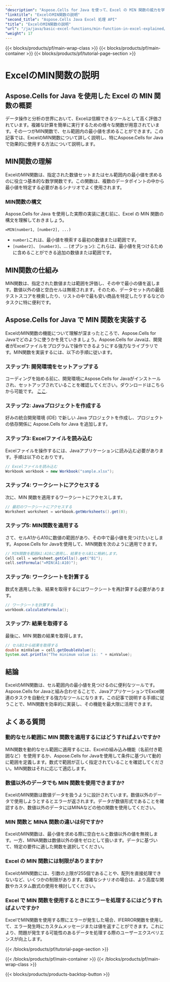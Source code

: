 ```yaml
---
"description": "Aspose.Cells for Java を使って、Excel の MIN 関数の威力を学びましょう。最小値を簡単に見つける方法を学びましょう。"
"linktitle": "ExcelのMIN関数の説明"
"second_title": "Aspose.Cells Java Excel 処理 API"
"title": "ExcelのMIN関数の説明"
"url": "/ja/java/basic-excel-functions/min-function-in-excel-explained/"
"weight": 17
---
```


{{< blocks/products/pf/main-wrap-class >}}
{{< blocks/products/pf/main-container >}}
{{< blocks/products/pf/tutorial-page-section >}}

# ExcelのMIN関数の説明


## Aspose.Cells for Java を使用した Excel の MIN 関数の概要

データ操作と分析の世界において、Excelは信頼できるツールとして高く評価されています。複雑な計算を簡単に実行するための様々な関数が用意されています。その一つがMIN関数で、セル範囲内の最小値を求めることができます。この記事では、ExcelのMIN関数について詳しく説明し、特にAspose.Cells for Javaで効果的に使用する方法について説明します。

## MIN関数の理解

ExcelのMIN関数は、指定された数値セットまたはセル範囲内の最小値を求めるのに役立つ基本的な数学関数です。この関数は、複数のデータポイントの中から最小値を特定する必要があるシナリオでよく使用されます。

### MIN関数の構文

Aspose.Cells for Java を使用した実際の実装に進む前に、Excel の MIN 関数の構文を理解しておきましょう。

```
=MIN(number1, [number2], ...)
```

- `number1`これは、最小値を検索する最初の数値または範囲です。
- `[number2]`、 `[number3]`、... (オプション): これらは、最小値を見つけるために含めることができる追加の数値または範囲です。

## MIN関数の仕組み

MIN関数は、指定された数値または範囲を評価し、その中で最小の値を返します。数値以外の値と空白セルは無視されます。そのため、データセット内の最低テストスコアを検索したり、リストの中で最も安い商品を特定したりするなどのタスクに特に便利です。

## Aspose.Cells for Java で MIN 関数を実装する

ExcelのMIN関数の機能について理解が深まったところで、Aspose.Cells for Javaでどのように使うかを見ていきましょう。Aspose.Cells for Javaは、開発者がExcelファイルをプログラムで操作できるようにする強力なライブラリです。MIN関数を実装するには、以下の手順に従います。

### ステップ1: 開発環境をセットアップする

コーディングを始める前に、開発環境にAspose.Cells for Javaがインストールされ、セットアップされていることを確認してください。ダウンロードはこちらから可能です。 [ここ](https://releases。aspose.com/cells/java/).

### ステップ2: Javaプロジェクトを作成する

好みの統合開発環境 (IDE) で新しい Java プロジェクトを作成し、プロジェクトの依存関係に Aspose.Cells for Java を追加します。

### ステップ3: Excelファイルを読み込む

Excelファイルを操作するには、Javaアプリケーションに読み込む必要があります。手順は以下のとおりです。

```java
// Excelファイルを読み込む
Workbook workbook = new Workbook("sample.xlsx");
```

### ステップ4: ワークシートにアクセスする

次に、MIN 関数を適用するワークシートにアクセスします。

```java
// 最初のワークシートにアクセスする
Worksheet worksheet = workbook.getWorksheets().get(0);
```

### ステップ5: MIN関数を適用する

さて、セルA1からA10に数値の範囲があり、その中で最小値を見つけたいとします。Aspose.Cells for Javaを使用して、MIN関数を次のように適用できます。

```java
// MIN関数を範囲A1:A10に適用し、結果をセルB1に格納します。
Cell cell = worksheet.getCells().get("B1");
cell.setFormula("=MIN(A1:A10)");
```

### ステップ6: ワークシートを計算する

数式を適用した後、結果を取得するにはワークシートを再計算する必要があります。

```java
// ワークシートを計算する
workbook.calculateFormula();
```

### ステップ7: 結果を取得する

最後に、MIN 関数の結果を取得します。

```java
// セルB1から結果を取得する
double minValue = cell.getDoubleValue();
System.out.println("The minimum value is: " + minValue);
```

## 結論

ExcelのMIN関数は、セル範囲内の最小値を見つけるのに便利なツールです。Aspose.Cells for Javaと組み合わせることで、JavaアプリケーションでExcel関連のタスクを自動化する強力なツールになります。この記事で説明する手順に従うことで、MIN関数を効率的に実装し、その機能を最大限に活用できます。

## よくある質問

### 動的なセル範囲に MIN 関数を適用するにはどうすればよいですか?

MIN関数を動的なセル範囲に適用するには、Excelの組み込み機能（名前付き範囲など）を使用するか、Aspose.Cells for Javaを使用して条件に基づいて動的に範囲を定義します。数式で範囲が正しく指定されていることを確認してください。MIN関数はそれに応じて適応します。

### 数値以外のデータでも MIN 関数を使用できますか?

ExcelのMIN関数は数値データを扱うように設計されています。数値以外のデータで使用しようとするとエラーが返されます。データが数値形式であることを確認するか、数値以外のデータにはMINAなどの他の関数を使用してください。

### MIN 関数と MINA 関数の違いは何ですか?

ExcelのMIN関数は、最小値を求める際に空白セルと数値以外の値を無視します。一方、MINA関数は数値以外の値をゼロとして扱います。データに基づいて、特定の要件に適した関数を選択してください。

### Excel の MIN 関数には制限がありますか?

ExcelのMIN関数には、引数の上限が255個であることや、配列を直接処理できないなど、いくつかの制限があります。複雑なシナリオの場合は、より高度な関数やカスタム数式の使用を検討してください。

### Excel で MIN 関数を使用するときにエラーを処理するにはどうすればよいですか?

ExcelでMIN関数を使用する際にエラーが発生した場合、IFERROR関数を使用して、エラー発生時にカスタムメッセージまたは値を返すことができます。これにより、問題が発生する可能性のあるデータを処理する際のユーザーエクスペリエンスが向上します。

{{< /blocks/products/pf/tutorial-page-section >}}

{{< /blocks/products/pf/main-container >}}
{{< /blocks/products/pf/main-wrap-class >}}

{{< blocks/products/products-backtop-button >}}